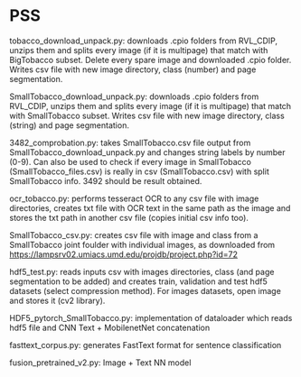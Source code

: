 # PSS

tobacco_download_unpack.py: downloads .cpio folders from RVL_CDIP, unzips them and splits every image (if it is multipage) that match with BigTobacco subset. Delete every spare image and downloaded .cpio folder. Writes csv file with new image directory, class (number) and page segmentation.

SmallTobacco_download_unpack.py: downloads .cpio folders from RVL_CDIP, unzips them and splits every image (if it is multipage) that match with SmallTobacco subset. Writes csv file with new image directory, class (string) and page segmentation.

3482_comprobation.py: takes SmallTobacco.csv file output from SmallTobacco_download_unpack.py and changes string labels by number (0-9). Can also be used to check if every image in SmallTobacco (SmallTobacco_files.csv) is really in csv (SmallTobacco.csv) with split SmallTobacco info. 3492 should be result obtained.

ocr_tobacco.py: performs tesseract OCR to any csv file with image directories, creates txt file with OCR text in the same path as the image and stores the txt path in another csv file (copies initial csv info too).

SmallTobacco_csv.py: creates csv file with image and class from a SmallTobacco joint foulder with individual images, as downloaded from https://lampsrv02.umiacs.umd.edu/projdb/project.php?id=72

hdf5_test.py: reads inputs csv with images directories, class (and page segmentation to be added) and creates train, validation and test hdf5 datasets (select compression method). For images datasets, open image and stores it (cv2 library).

HDF5_pytorch_SmallTobacco.py: implementation of dataloader which reads hdf5 file and CNN Text + MobilenetNet concatenation

fasttext_corpus.py: generates FastText format for sentence classification

fusion_pretrained_v2.py: Image + Text NN model
